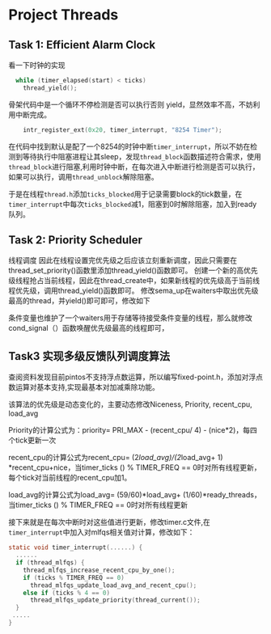# Project Threads

## Task 1: Efficient Alarm Clock

看一下时钟的实现

```C
  while (timer_elapsed(start) < ticks)
    thread_yield();
```

骨架代码中是一个循环不停检测是否可以执行否则 yield，显然效率不高，不妨利用中断完成。

```c
    intr_register_ext(0x20, timer_interrupt, "8254 Timer");
```

在代码中找到默认是配了一个8254的时钟中断`timer_interrupt`，所以不妨在检测到等待执行中阻塞进程让其sleep，发现`thread_block`函数描述符合需求，使用`thread_block`进行阻塞,利用时钟中断，在每次进入中断进行检测是否可以执行，如果可以执行，调用`thread_unblock`解除阻塞。

于是在线程`thread.h`添加`ticks_blocked`用于记录需要block的tick数量，在`timer_interrupt`中每次`ticks_blocked`减1，阻塞到0时解除阻塞，加入到ready队列。

## Task 2: Priority Scheduler

线程调度
因此在线程设置完优先级之后应该立刻重新调度，因此只需要在thread_set_priority()函数里添加thread_yield()函数即可。
创建一个新的高优先级线程抢占当前线程，因此在thread_create中，如果新线程的优先级高于当前线程优先级，调用thread_yield()函数即可。
修改sema_up在waiters中取出优先级最高的thread，并yield()即可即可，修改如下

条件变量也维护了一个waiters用于存储等待接受条件变量的线程，那么就修改cond_signal（）函数唤醒优先级最高的线程即可，

## Task3 实现多级反馈队列调度算法

查阅资料发现目前pintos不支持浮点数运算，所以编写fixed-point.h，添加对浮点数运算对基本支持,实现最基本对加减乘除功能。

该算法的优先级是动态变化的，主要动态修改Niceness, Priority, recent_cpu, load_avg

Priority的计算公式为：priority= PRI_MAX - (recent_cpu/ 4) - (nice*2)，每四个tick更新一次

recent_cpu的计算公式为recent_cpu= (2*load_avg)/(2*load_avg+ 1) *recent_cpu+nice，当timer_ticks () % TIMER_FREQ == 0时对所有线程更新，每个tick对当前线程的recent_cpu加1。

load_avg的计算公式为load_avg= (59/60)*load_avg+ (1/60)*ready_threads，当timer_ticks () % TIMER_FREQ == 0时对所有线程更新

接下来就是在每次中断时对这些值进行更新，修改timer.c文件,在`timer_interrupt`中加入对mlfqs相关值对计算，修改如下：

```c
static void timer_interrupt(......) {
  ......
  if (thread_mlfqs) {
    thread_mlfqs_increase_recent_cpu_by_one();
    if (ticks % TIMER_FREQ == 0)
      thread_mlfqs_update_load_avg_and_recent_cpu();
    else if (ticks % 4 == 0)
      thread_mlfqs_update_priority(thread_current());
  }
 .....
}
```
